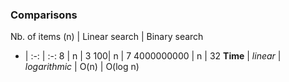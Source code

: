 ### Comparisons

Nb. of items (n) | Linear search | Binary search
 - | :-: | :-:
8 | n | 3 
100| n | 7 
4000000000 | n | 32 
**Time** | *linear* | *logarithmic* 
 | O(n) |  O(log n) 
